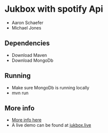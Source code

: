 # Jukbox with spotify Api
* Aaron Schaefer
* Michael Jones

## Dependencies 
* Download Maven
* Download MongoDb

## Running
* Make sure MongoDb is running locally
* mvn run



## More info
* [More info here](docs/info.md)
* A live demo can be found at [jukbox.live](http://jukbox.live)

